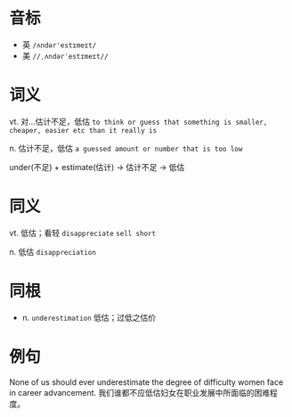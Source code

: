 # 音标

- 英 `/ʌndər'estɪmeɪt/`
- 美 `//ˌʌndərˈestɪmeɪt//`

# 词义

vt. 对…估计不足，低估
`to think or guess that something is smaller, cheaper, easier etc than it really is`

n. 估计不足，低估
`a guessed amount or number that is too low`



under(不足) + estimate(估计) → 估计不足 → 低估

# 同义

vt. 低估；看轻
`disappreciate` `sell short`

n. 低估
`disappreciation`

# 同根

- n. `underestimation` 低估；过低之估价

# 例句

None of us should ever underestimate the degree of difficulty women face in career advancement.
我们谁都不应低估妇女在职业发展中所面临的困难程度。


